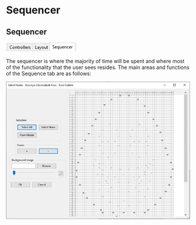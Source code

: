 # Sequencer

## Sequencer

![](<../../.gitbook/assets/image (459).png>)

The sequencer is where the majority of time will be spent and where most of the functionality that the user sees resides. The main areas and functions of the Sequence tab are as follows:

![](<../../.gitbook/assets/image (197).png>)
